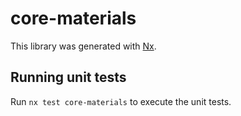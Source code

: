 # core-materials

This library was generated with [Nx](https://nx.dev).

## Running unit tests

Run `nx test core-materials` to execute the unit tests.
